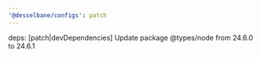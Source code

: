 ```yaml
---
'@desselbane/configs': patch
---
```


deps: [patch|devDependencies] Update package @types/node from 24.6.0 to 24.6.1
